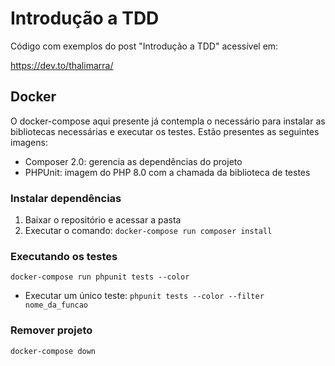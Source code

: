 # Introdução a TDD

Código com exemplos do post "Introdução a  TDD" acessível em:

https://dev.to/thalimarra/

## Docker
O docker-compose aqui presente já contempla o necessário para instalar as bibliotecas necessárias e executar os 
testes. Estão presentes as seguintes imagens:
- Composer 2.0: gerencia as dependências do projeto
- PHPUnit: imagem do PHP 8.0 com a chamada da biblioteca de testes

### Instalar dependências
1. Baixar o repositório e acessar a pasta
2. Executar o comando: `docker-compose run composer install`

### Executando os testes
```
docker-compose run phpunit tests --color
```
- Executar um único teste: `phpunit tests --color --filter nome_da_funcao`

### Remover projeto
```
docker-compose down
```